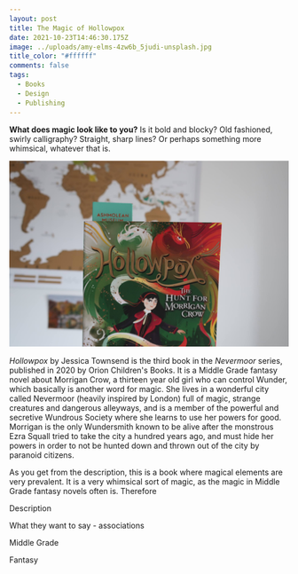 ```yaml
---
layout: post
title: The Magic of Hollowpox
date: 2021-10-23T14:46:30.175Z
image: ../uploads/amy-elms-4zw6b_5judi-unsplash.jpg
title_color: "#ffffff"
comments: false
tags:
  - Books
  - Design
  - Publishing
---
```

**What does magic look like to you?** Is it bold and blocky? Old fashioned, swirly calligraphy? Straight, sharp lines? Or perhaps something more whimsical, whatever that is.   

![Hollowpox by Jessica Townsend](../uploads/20211007150203_img_3061.jpg)

*Hollowpox* by Jessica Townsend is the third book in the *Nevermoor* series, published in 2020 by Orion Children's Books. It is a Middle Grade fantasy novel about Morrigan Crow, a thirteen year old girl who can control Wunder, which basically is another word for magic. She lives in a wonderful city called Nevermoor (heavily inspired by London) full of magic, strange creatures and dangerous alleyways, and is a member of the powerful and secretive Wundrous Society where she learns to use her powers for good. Morrigan is the only Wundersmith known to be alive after the monstrous Ezra Squall tried to take the city a hundred years ago, and must hide her powers in order to not be hunted down and thrown out of the city by paranoid citizens. 

As you get from the description, this is a book where magical elements are very prevalent. It is a very whimsical sort of magic, as the magic in Middle Grade fantasy novels often is. Therefore 

Description

What they want to say - associations 

Middle Grade

Fantasy